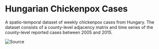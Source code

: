 # Hungarian Chickenpox Cases

A spatio-temporal dataset of weekly chickenpox cases from Hungary. The dataset consists of a county-level adjacency matrix and time series of the county-level reported cases between 2005 and 2015.

![Source]("https://archive.ics.uci.edu/ml/datasets/Hungarian+Chickenpox+Cases")